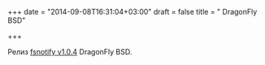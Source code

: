 +++
date = "2014-09-08T16:31:04+03:00"
draft = false
title = " DragonFly BSD"

+++

<p>Релиз&nbsp;<a href="https://github.com/go-fsnotify/fsnotify/releases/tag/v1.0.4">fsnotify v1.0.4</a>&nbsp;DragonFly BSD.</p>

